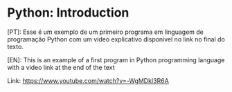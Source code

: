 # Python: Introduction

[PT]: Esse é um exemplo de um primeiro programa em linguagem de programação Python com um vídeo explicativo disponível no link no final do texto.

[EN]: This is an example of a first program in Python programming language with a video link at the end of the text

Link: https://www.youtube.com/watch?v=-WgMDkI3R6A